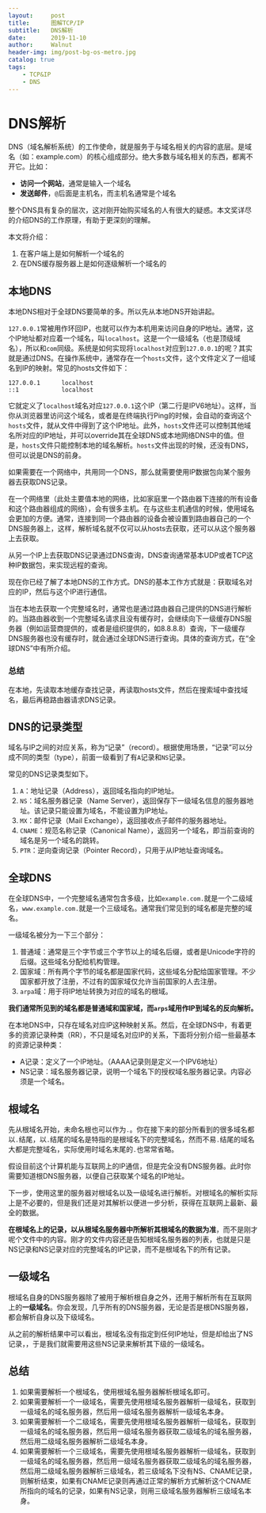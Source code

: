 ```yaml
---
layout:     post
title:      图解TCP/IP
subtitle:   DNS解析
date:       2019-11-10
author:     Walnut
header-img: img/post-bg-os-metro.jpg
catalog: true
tags:
    - TCP&IP
    - DNS
---
```


# DNS解析

DNS（域名解析系统）的工作使命，就是服务于与域名相关的内容的底层。是域名（如：example.com）的核心组成部分。绝大多数与域名相关的东西，都离不开它。比如：
- **访问一个网站**，通常是输入一个域名
- **发送邮件**，`@`后面是主机名，而主机名通常是个域名

整个DNS具有复杂的层次，这对刚开始购买域名的人有很大的疑惑。本文奖详尽的介绍DNS的工作原理，有助于更深刻的理解。

本文将介绍：

1. 在客户端上是如何解析一个域名的
2. 在DNS缓存服务器上是如何逐级解析一个域名的

## 本地DNS

本地DNS相对于全球DNS要简单的多。所以先从本地DNS开始讲起。

`127.0.0.1`常被用作环回IP，也就可以作为本机用来访问自身的IP地址。通常，这个IP地址都对应着一个域名，叫`localhost`。这是一个一级域名（也是顶级域名），所以和`com`同级。系统是如何实现将`localhost`对应到`127.0.0.1`的呢？其实就是通过DNS。在操作系统中，通常存在一个`hosts`文件，这个文件定义了一组域名到IP的映射。常见的hosts文件如下：

```text
127.0.0.1      localhost
::1            localhost
```

它就定义了`localhost`域名对应`127.0.0.1`这个IP（第二行是IPV6地址）。这样，当你从浏览器里访问这个域名，或者是在终端执行Ping的时候，会自动的查询这个`hosts`文件，就从文件中得到了这个IP地址。此外，`hosts`文件还可以控制其他域名所对应的IP地址，并可以override其在全球DNS或本地网络DNS中的值。但是，`hosts`文件只能控制本地的域名解析。`hosts`文件出现的时候，还没有DNS，但可以说是DNS的前身。

如果需要在一个网络中，共用同一个DNS，那么就需要使用IP数据包向某个服务器去获取DNS记录。

在一个网络里（此处主要值本地的网络，比如家庭里一个路由器下连接的所有设备和这个路由器组成的网络），会有很多主机。在与这些主机通信的时候，使用域名会更加的方便。通常，连接到同一个路由器的设备会被设置到路由器自己的一个DNS服务器上，这样，解析域名就不仅可以从hosts去获取，还可以从这个服务器上去获取。

从另一个IP上去获取DNS记录通过DNS查询，DNS查询通常基本UDP或者TCP这种IP数据包，来实现远程的查询。

现在你已经了解了本地DNS的工作方式。DNS的基本工作方式就是：获取域名对应的IP，然后与这个IP进行通信。

当在本地去获取一个完整域名时，通常也是通过路由器自己提供的DNS进行解析的。当路由器收到一个完整域名请求且没有缓存时，会继续向下一级缓存DNS服务器（例如运营商提供的，或者是组织提供的，如8.8.8.8）查询，下一级缓存DNS服务器也没有缓存时，就会通过全球DNS进行查询。具体的查询方式，在“全球DNS”中有所介绍。

### 总结

在本地，先读取本地缓存查找记录，再读取hosts文件，然后在搜索域中查找域名，最后再稳路由器请求DNS记录。

## DNS的记录类型

域名与IP之间的对应关系，称为“记录”（record）。根据使用场景，“记录”可以分成不同的类型（type），前面一级看到了有`A`记录和`NS`记录。

常见的DNS记录类型如下。

1. `A`：地址记录（Address），返回域名指向的IP地址。
2. `NS`：域名服务器记录（Name Server），返回保存下一级域名信息的服务器地址。该记录只能设置为域名，不能设置为IP地址。
3. `MX`：邮件记录（Mail Exchange），返回接收点子邮件的服务器地址。
4. `CNAME`：规范名称记录（Canonical Name），返回另一个域名，即当前查询的域名是另一个域名的跳转。
5. `PTR`：逆向查询记录（Pointer Record），只用于从IP地址查询域名。

## 全球DNS

在全球DNS中，一个完整域名通常包含多级，比如`example.com.`就是一个二级域名，`www.example.com.`就是一个三级域名。通常我们常见到的域名都是完整的域名。

一级域名被分为一下三个部分：
1. 普通域：通常是三个字节或三个字节以上的域名后缀，或者是Unicode字符的后缀。这些域名分配给机构管理。
2. 国家域：所有两个字节的域名都是国家代码，这些域名分配给国家管理。不少国家都开放了注册，不过有的国家域仅允许当前国家的人去注册。
3. `arpa`域：用于将IP地址转换为对应的域名的根域。

**我们通常所见到的域名都是普通域和国家域，而`arps`域用作IP到域名的反向解析。**

在本地DNS中，只存在域名对应IP这种映射关系。然后，在全球DNS中，有着更多的资源记录种类（RR），不只是域名对应IP的关系，下面将分别介绍一些最基本的资源记录种类：

- A记录：定义了一个IP地址。（AAAA记录则是定义一个IPV6地址）
- NS记录：域名服务器记录，说明一个域名下的授权域名服务器记录。内容必须是一个域名。

## 根域名

先从根域名开始，未命名根也可以作为`.`。你在接下来的部分所看到的很多域名都以`.`结尾，以`.`结尾的域名是特指的是根域名下的完整域名，然而不易`.`结尾的域名大都是完整域名，实际使用时域名末尾的`.`也常常省略。

假设目前这个计算机能与互联网上的IP通信，但是完全没有DNS服务器。此时你需要知道根DNS服务器，以便自己获取某个域名的IP地址。

下一步，使用这里的服务器对根域名以及一级域名进行解析。对根域名的解析实际上是不必要的，但是我们还是对其解析以便进一步分析，获得在互联网上最新、最全的数据。

**在根域名上的记录，以从根域名服务器中所解析其根域名的数据为准**，而不是刚才呢个文件中的内容。刚才的文件内容还是告知根域名服务器的列表，也就是只是NS记录和NS记录对应的完整域名的IP记录，而不是根域名下的所有记录。


## 一级域名

根域名自身的DNS服务器除了被用于解析根自身之外，还用于解析所有在互联网上的**一级域名**。你会发现，几乎所有的DNS服务器，无论是否是根DNS服务器，都会解析自身以及下级域名。

从之前的解析结果中可以看出，根域名没有指定到任何IP地址，但是却给出了NS记录，，于是我们就需要用这些NS记录来解析其下级的一级域名。

## 总结

1. 如果需要解析一个根域名，使用根域名服务器解析根域名即可。
2. 如果需要解析一个一级域名，需要先使用根域名服务器解析一级域名，获取到一级域名的域名服务器，然后用一级域名服务器解析一级域名本身。
3. 如果需要解析一个二级域名，需要先使用根域名服务器解析一级域名，获取到一级域名的域名服务器，然后用一级域名服务器获取二级域名的域名服务器，然后用二级域名服务器解析二级域名本身。
4. 如果需要解析一个三级域名，需要先使用根域名服务器解析一级域名，获取到一级域名的域名服务器，然后用一级域名服务器获取二级域名的域名服务器，然后用二级域名服务器解析三级域名，若三级域名下没有NS、CNAME记录，则解析结束，如果有CNAME记录则再通过正常的解析方式解析这个CNAME所指向的域名的记录，如果有NS记录，则用三级域名服务器解析三级域名本身。